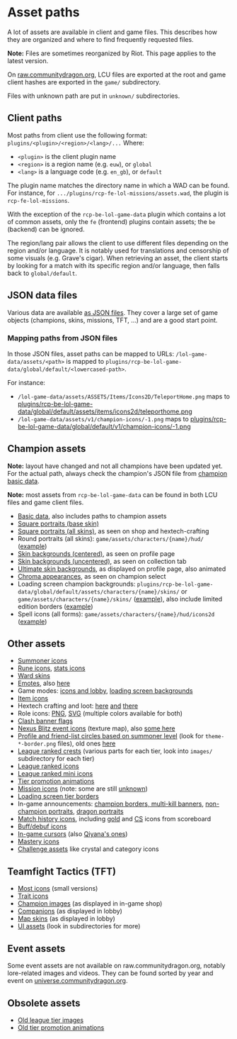 # Asset paths

A lot of assets are available in client and game files. This describes how
they are organized and where to find frequently requested files.

**Note:** Files are sometimes reorganized by Riot. This page applies to the latest version.

On [raw.communitydragon.org](http://raw.communitydragon.org/latest/), LCU files
are exported at the root and game client hashes are exported in the `game/`
subdirectory.

Files with unknown path are put in `unknown/` subdirectories.


## Client paths

Most paths from client use the following format: `plugins/<plugin>/<region>/<lang>/...`
Where:
 - `<plugin>` is the client plugin name
 - `<region>` is a region name (e.g. `euw`), or `global`
 - `<lang>` is a language code (e.g. `en_gb`), or `default`

The plugin name matches the directory name in which a WAD can be found. For
instance, for `.../plugins/rcp-fe-lol-missions/assets.wad`, the plugin is
`rcp-fe-lol-missions`.

With the exception of the `rcp-be-lol-game-data` plugin which contains a lot of
common assets, only the `fe` (frontend) plugins contain assets; the `be`
(backend) can be ignored.

The region/lang pair allows the client to use different files depending on the
region and/or language. It is notably used for translations and censorship of
some visuals (e.g. Grave's cigar).
When retrieving an asset, the client starts by looking for a match with its
specific region and/or language, then falls back to `global/default`.


## JSON data files

Various data are available [as JSON files](https://raw.communitydragon.org/latest/plugins/rcp-be-lol-game-data/global/default/v1/).
They cover a large set of game objects (champions, skins, missions, TFT, ...) and are a good start point.

### Mapping paths from JSON files

In those JSON files, asset paths can be mapped to URLs: `/lol-game-data/assets/<path>` is mapped to `plugins/rcp-be-lol-game-data/global/default/<lowercased-path>`.

For instance:
 - `/lol-game-data/assets/ASSETS/Items/Icons2D/TeleportHome.png` maps to [plugins/rcp-be-lol-game-data/global/default/assets/items/icons2d/teleporthome.png](https://raw.communitydragon.org/latest/plugins/rcp-be-lol-game-data/global/default/assets/items/icons2d/teleporthome.png)
 - `/lol-game-data/assets/v1/champion-icons/-1.png` maps to [plugins/rcp-be-lol-game-data/global/default/v1/champion-icons/-1.png](https://raw.communitydragon.org/latest/plugins/rcp-be-lol-game-data/global/default/v1/champion-icons/-1.png)


## Champion assets

**Note:** layout have changed and not all champions have been updated yet. For
the actual path, always check the champion's JSON file from
[champion basic data](https://raw.communitydragon.org/latest/plugins/rcp-be-lol-game-data/global/default/v1/champions/).

**Note:** most assets from `rcp-be-lol-game-data` can be found in both LCU files and game client files.

 - [Basic data](https://raw.communitydragon.org/latest/plugins/rcp-be-lol-game-data/global/default/v1/champions/), also includes paths to champion assets
 - [Square portraits (base skin)](https://raw.communitydragon.org/latest/plugins/rcp-be-lol-game-data/global/default/v1/champion-icons/)
 - [Square portraits (all skins)](https://raw.communitydragon.org/latest/plugins/rcp-be-lol-game-data/global/default/v1/champion-tiles/), as seen on shop and hextech-crafting
 - Round portraits (all skins): `game/assets/characters/{name}/hud/` ([example](https://raw.communitydragon.org/latest/game/assets/characters/lux/hud/))
 - [Skin backgrounds (centered)](https://raw.communitydragon.org/latest/plugins/rcp-be-lol-game-data/global/default/v1/champion-splashes/), as seen on profile page
 - [Skin backgrounds (uncentered)](https://raw.communitydragon.org/latest/plugins/rcp-be-lol-game-data/global/default/v1/champion-splashes/uncentered/), as seen on collection tab
 - [Ultimate skin backgrounds](https://raw.communitydragon.org/latest/plugins/rcp-be-lol-game-data/global/default/v1/summoner-backdrops/), as displayed on profile page, also animated
 - [Chroma appearances](https://raw.communitydragon.org/latest/plugins/rcp-be-lol-game-data/global/default/v1/champion-chroma-images/), as seen on champion select
 - Loading screen champion backgrounds: `plugins/rcp-be-lol-game-data/global/default/assets/characters/{name}/skins/` or `game/assets/characters/{name}/skins/`
   ([example](https://raw.communitydragon.org/latest/plugins/rcp-be-lol-game-data/global/default/assets/characters/akali/skins/)),
   also include limited edition borders ([example](https://raw.communitydragon.org/latest/plugins/rcp-be-lol-game-data/global/default/assets/characters/riven/skins/skin16/rivenloadscreen_16_le.jpg))
 - Spell icons (all forms): `game/assets/characters/{name}/hud/icons2d` ([example](https://raw.communitydragon.org/latest/game/assets/characters/khazix/hud/icons2d/))

## Other assets

 - [Summoner icons](https://raw.communitydragon.org/latest/plugins/rcp-be-lol-game-data/global/default/v1/profile-icons/)
 - [Rune icons](https://raw.communitydragon.org/latest/plugins/rcp-be-lol-game-data/global/default/v1/perk-images/styles/), [stats icons](https://raw.communitydragon.org/pbe/plugins/rcp-be-lol-game-data/global/default/v1/perk-images/statmods/)
 - [Ward skins](https://raw.communitydragon.org/latest/plugins/rcp-be-lol-game-data/global/default/content/src/leagueclient/wardskinimages/)
 - [Emotes](https://raw.communitydragon.org/latest/plugins/rcp-be-lol-game-data/global/default/assets/loadouts/summoneremotes/), also [here](https://raw.communitydragon.org/latest/game/assets/loadouts/summoneremotes/)
 - Game modes: [icons and lobby](https://raw.communitydragon.org/latest/plugins/rcp-be-lol-game-data/global/default/content/src/leagueclient/gamemodeassets/), [loading screen backgrounds](https://raw.communitydragon.org/latest/game/assets/ux/loadingscreen/)
 - [Item icons](https://raw.communitydragon.org/latest/plugins/rcp-be-lol-game-data/global/default/assets/items/icons2d/)
 - Hextech crafting and loot:
   [here](https://raw.communitydragon.org/latest/plugins/rcp-fe-lol-loot/global/default/assets/loot_item_icons/)
   [and](https://raw.communitydragon.org/latest/plugins/rcp-be-lol-game-data/global/default/assets/loot/)
   [there](https://raw.communitydragon.org/latest/plugins/rcp-be-lol-game-data/global/default/v1/hextech-images/)
 - Role icons: [PNG](https://raw.communitydragon.org/latest/plugins/rcp-fe-lol-clash/global/default/assets/images/position-selector/positions/), [SVG](https://raw.communitydragon.org/pbe/plugins/rcp-fe-lol-static-assets/global/default/svg/) (multiple colors available for both)
 - [Clash banner flags](https://raw.communitydragon.org/latest/plugins/rcp-be-lol-game-data/global/default/assets/loadouts/summonerbanners/flags/)
 - [Nexus Blitz event icons](http://raw.communitydragon.org/pbe/game/assets/ux/gamemodes/slime_atlas.png) (texture map), also [some here](http://raw.communitydragon.org/latest/plugins/rcp-be-lol-game-data/global/default/content/src/leagueclient/gamemodeassets/gamemodex/img/eventicons/)
 - [Profile and friend-list circles based on summoner level](https://raw.communitydragon.org/latest/plugins/rcp-fe-lol-static-assets/global/default/images/uikit/themed-borders/) (look for `theme-*-border.png` files), old ones [here](https://raw.communitydragon.org/latest/plugins/rcp-fe-lol-static-assets/global/default/images/uikit/themed-level-ring/)
 - [League ranked crests](https://raw.communitydragon.org/latest/plugins/rcp-be-lol-game-data/global/default/content/src/leagueclient/rankedcrests/) (various parts for each tier, look into `images/` subdirectory for each tier)
 - [League ranked icons](https://raw.communitydragon.org/latest/plugins/rcp-fe-lol-shared-components/global/default/)
 - [League ranked mini icons](https://raw.communitydragon.org/latest/plugins/rcp-fe-lol-static-assets/global/default/images/ranked-mini-crests/)
 - [Tier promotion animations](https://raw.communitydragon.org/pbe/plugins/rcp-fe-lol-static-assets/global/default/videos/)
 - [Mission icons](https://raw.communitydragon.org/latest/plugins/rcp-fe-lol-missions/global/default/events/images/missions/) (note: some are still [unknown](https://raw.communitydragon.org/latest/plugins/rcp-fe-lol-missions/unknown/))
 - [Loading screen tier borders](https://raw.communitydragon.org/pbe/game/assets/ux/loadingscreen/)
 - In-game announcements: [champion borders, multi-kill banners](https://raw.communitydragon.org/latest/game/assets/ux/announcements/announcementicons.png), [non-champion portraits](http://raw.communitydragon.org/latest/game/data/images/ui/momentstimelineportraits/), [dragon portraits](https://raw.communitydragon.org/latest/game/assets/ux/announcements/)
 - [Match history icons](https://raw.communitydragon.org/latest/plugins/rcp-fe-lol-match-history/global/default/), including [gold](https://raw.communitydragon.org/latest/plugins/rcp-fe-lol-match-history/global/default/icon_gold.png) and [CS](https://raw.communitydragon.org/latest/plugins/rcp-fe-lol-match-history/global/default/icon_minions.png) icons from scoreboard
 - [Buff/debuf icons](http://raw.communitydragon.org/latest/game/data/spells/icons2d/)
 - [In-game cursors](http://raw.communitydragon.org/pbe/game/assets/ux/cursors/) (also [Qiyana's ones](http://raw.communitydragon.org/pbe/game/assets/characters/qiyana/cursors/))
 - [Mastery icons](https://raw.communitydragon.org/latest/game/assets/ux/mastery/)
 - [Challenge assets](https://raw.communitydragon.org/latest/plugins/rcp-fe-lol-static-assets/global/default/images/challenges-shared/) like crystal and category icons

## Teamfight Tactics (TFT)

 - [Most icons](http://raw.communitydragon.org/pbe/game/assets/ux/fonts/texticons.png) (small versions)
 - [Trait icons](http://raw.communitydragon.org/latest/game/assets/ux/traiticons/)
 - [Champion images](http://raw.communitydragon.org/latest/game/assets/ux/tft/championsplashes/) (as displayed in in-game shop)
 - [Companions](https://raw.communitydragon.org/latest/plugins/rcp-be-lol-game-data/global/default/assets/loadouts/companions/) (as displayed in lobby)
 - [Map skins](https://raw.communitydragon.org/latest/plugins/rcp-be-lol-game-data/global/default/assets/loadouts/tftmapskins/) (as displayed in lobby)
 - [UI assets](http://raw.communitydragon.org/pbe/game/assets/ux/tft/) (look in subdirectories for more)

## Event assets

Some event assets are not available on raw.communitydragon.org, notably lore-related images and videos.
They can be found sorted by year and event on [universe.communitydragon.org](https://universe.communitydragon.org).

## Obsolete assets

 - [Old league tier images](https://raw.communitydragon.org/8.23/plugins/rcp-fe-lol-league-tier-names/global/default/assets/images/ranked-crests/)
 - [Old tier promotion animations](https://raw.communitydragon.org/8.23/plugins/rcp-fe-lol-leagues/global/default/videos/)
